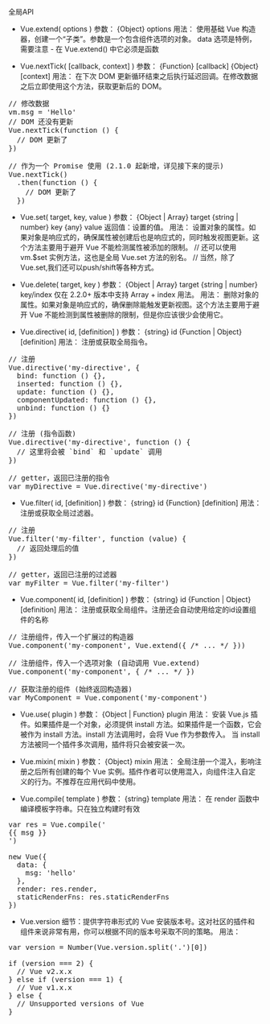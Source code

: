 全局API

* Vue.extend( options )
参数：
{Object} options
用法：
使用基础 Vue 构造器，创建一个“子类”。参数是一个包含组件选项的对象。
data 选项是特例，需要注意 - 在 Vue.extend() 中它必须是函数

* Vue.nextTick( [callback, context] )
参数：
{Function} [callback]
{Object} [context]
用法：
在下次 DOM 更新循环结束之后执行延迟回调。在修改数据之后立即使用这个方法，获取更新后的 DOM。
<pre>
// 修改数据
vm.msg = 'Hello'
// DOM 还没有更新
Vue.nextTick(function () {
  // DOM 更新了
})

// 作为一个 Promise 使用 (2.1.0 起新增，详见接下来的提示)
Vue.nextTick()
  .then(function () {
    // DOM 更新了
  })
</pre>

* Vue.set( target, key, value )
参数：
{Object | Array} target
{string | number} key
{any} value
返回值：设置的值。
用法：
设置对象的属性。如果对象是响应式的，确保属性被创建后也是响应式的，同时触发视图更新。这个方法主要用于避开 Vue 不能检测属性被添加的限制。
// 还可以使用 vm.$set 实例方法，这也是全局 Vue.set 方法的别名。
// 当然，除了Vue.set,我们还可以push/shift等各种方式。

* Vue.delete( target, key )
参数：
{Object | Array} target
{string | number} key/index
仅在 2.2.0+ 版本中支持 Array + index 用法。
用法：
删除对象的属性。如果对象是响应式的，确保删除能触发更新视图。这个方法主要用于避开 Vue 不能检测到属性被删除的限制，但是你应该很少会使用它。

* Vue.directive( id, [definition] )
参数：
{string} id
{Function | Object} [definition]
用法：
注册或获取全局指令。
<pre>
// 注册
Vue.directive('my-directive', {
  bind: function () {},
  inserted: function () {},
  update: function () {},
  componentUpdated: function () {},
  unbind: function () {}
})

// 注册 (指令函数)
Vue.directive('my-directive', function () {
  // 这里将会被 `bind` 和 `update` 调用
})

// getter，返回已注册的指令
var myDirective = Vue.directive('my-directive')
</pre>

* Vue.filter( id, [definition] )
参数：
{string} id
{Function} [definition]
用法：
注册或获取全局过滤器。
<pre>
// 注册
Vue.filter('my-filter', function (value) {
  // 返回处理后的值
})

// getter，返回已注册的过滤器
var myFilter = Vue.filter('my-filter')
</pre>

* Vue.component( id, [definition] )
参数：
{string} id
{Function | Object} [definition]
用法：
注册或获取全局组件。注册还会自动使用给定的id设置组件的名称
<pre>
// 注册组件，传入一个扩展过的构造器
Vue.component('my-component', Vue.extend({ /* ... */ }))

// 注册组件，传入一个选项对象 (自动调用 Vue.extend)
Vue.component('my-component', { /* ... */ })

// 获取注册的组件 (始终返回构造器)
var MyComponent = Vue.component('my-component')
</pre>

* Vue.use( plugin )
参数：
{Object | Function} plugin
用法：
安装 Vue.js 插件。如果插件是一个对象，必须提供 install 方法。如果插件是一个函数，它会被作为 install 方法。install 方法调用时，会将 Vue 作为参数传入。
当 install 方法被同一个插件多次调用，插件将只会被安装一次。

* Vue.mixin( mixin )
参数：
{Object} mixin
用法：
全局注册一个混入，影响注册之后所有创建的每个 Vue 实例。插件作者可以使用混入，向组件注入自定义的行为。不推荐在应用代码中使用。

* Vue.compile( template )
参数：
{string} template
用法：
在 render 函数中编译模板字符串。只在独立构建时有效
<pre>
var res = Vue.compile('<div><span>{{ msg }}</span></div>')

new Vue({
  data: {
    msg: 'hello'
  },
  render: res.render,
  staticRenderFns: res.staticRenderFns
})
</pre>

* Vue.version
细节：提供字符串形式的 Vue 安装版本号。这对社区的插件和组件来说非常有用，你可以根据不同的版本号采取不同的策略。
用法：
<pre>
var version = Number(Vue.version.split('.')[0])

if (version === 2) {
  // Vue v2.x.x
} else if (version === 1) {
  // Vue v1.x.x
} else {
  // Unsupported versions of Vue
}
</pre>

